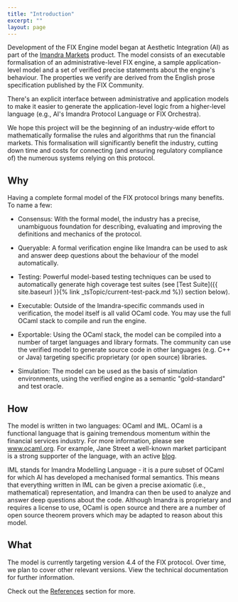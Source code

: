 ```yaml
---
title: "Introduction"
excerpt: ""
layout: page
---
```

Development of the FIX Engine model began at Aesthetic Integration (AI) as part of the [Imandra Markets](https://m.imandra.ai) product. The model consists of an executable formalisation of an administrative-level FIX engine, a sample application-level model and a set of verified precise statements about the engine's behaviour. The properties we verify are derived from the English prose specification published by the FIX Community.

There's an explicit interface between administrative and application models to make it easier to generate the application-level logic from a higher-level language (e.g., AI's Imandra Protocol Language or FIX Orchestra).

We hope this project will be the beginning of an industry-wide effort to mathematically formalise the rules and algorithms that run the financial markets. This formalisation will significantly benefit the industry, cutting down time and costs for connecting (and ensuring regulatory compliance of) the numerous systems relying on this protocol.

## Why

Having a complete formal model of the FIX protocol brings many benefits. To name a few:

- Consensus: With the formal model, the industry has a precise, unambiguous foundation for describing, evaluating and  improving the definitions and mechanics of the protocol.

- Queryable: A formal verification engine like Imandra can be used to ask and answer deep questions about the behaviour of the model automatically.

- Testing: Powerful model-based testing techniques can be used to automatically generate high coverage test suites (see [Test Suite]({{ site.baseurl }}{% link _tsTopic/current-test-pack.md %}) section below).

- Executable: Outside of the Imandra-specific commands used in verification, the model itself is all valid OCaml code. You may use the full OCaml stack to compile and run the engine.

- Exportable: Using the OCaml stack, the model can be compiled into a number of target languages and library formats. The community can use the verified model to generate source code in other languages (e.g. C++ or Java) targeting specific proprietary (or open source) libraries.

- Simulation: The model can be used as the basis of simulation environments, using the verified engine as a semantic "gold-standard" and test oracle.

## How

The model is written in two languages: OCaml and IML. OCaml is a functional language that is gaining tremendous momentum within the financial services industry. For more information, please see www.ocaml.org. For example, Jane Street a well-known market participant is a strong supporter of the language, with an active [blog](https://blogs.janestreet.com/category/ocaml/).

IML stands for Imandra Modelling Language - it is a pure subset of OCaml for which AI has developed a mechanised formal semantics. This means that everything written in IML can be given a precise axiomatic (i.e., mathematical) representation, and Imandra can then be used to analyze and answer deep questions about the code. Although Imandra is proprietary and requires a license to use, OCaml is open source and there are a number of open source theorem provers which may be adapted to reason about this model. 

## What

The model is currently targeting version 4.4 of the FIX protocol. Over time, we plan to cover other relevant versions. View the technical documentation for further information.

Check out the [References](doc:references)  section for more.
